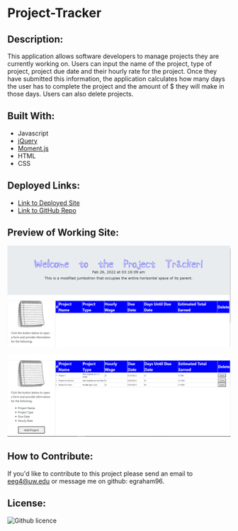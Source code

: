 # Project-Tracker

## Description:
This application allows software developers to manage projects they are currently working on. Users can input the name of the project, type of project, project due date and their hourly rate for the project. Once they have submitted this information, the application calculates how many days the user has to complete the project and the amount of $ they will make in those days. Users can also delete projects. 


## Built With:
* Javascript
* [jQuery](https://jquery.com/)
* [Moment.js](https://momentjs.com/)
* HTML
* CSS


## Deployed Links:
* [Link to Deployed Site](https://egraham96.github.io/Project-Tracker/)
* [Link to GitHub Repo](https://github.com/egraham96/Project-Tracker)

## Preview of Working Site:
![Screenshot of Deployed Application](Assets/ScreenshotofDeployedApplication.PNG)

![Screenshot of Deployed Application](Assets/AnotherScreenshotofDeployedApplication.PNG)


## How to Contribute:
If you'd like to contribute to this project please send an email to eeg4@uw.edu or message me on github: egraham96.
 
## License:
![Github licence](http://img.shields.io/badge/license-MIT-blue.svg)